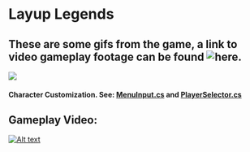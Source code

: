 # Layup Legends #

## These are some gifs from the game, a link to video gameplay footage can be found ![here.](https://www.youtube.com/watch?v=rDPVL8Se2jk)
![](preview/Selector.gif) <br/>
#### Character Customization. See: [MenuInput.cs](MenuInput.cs) and [PlayerSelector.cs](PlayerSelector.cs) <br/> ####



## Gameplay Video: ##
[![Alt text](https://img.youtube.com/vi/rDPVL8Se2jk/maxresdefault.jpg)](https://www.youtube.com/watch?v=rDPVL8Se2jk)



